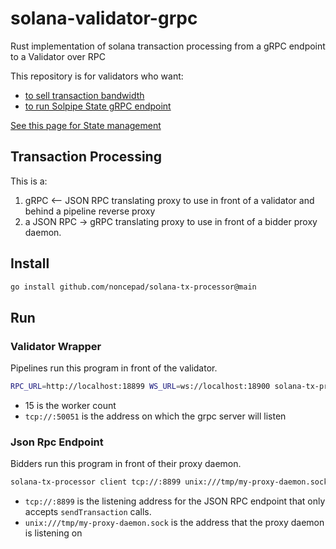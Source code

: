 # solana-validator-grpc
Rust implementation of solana transaction processing from a gRPC endpoint to a Validator over RPC

This repository is for validators who want:

* [to sell transaction bandwidth](https://github.com/noncepad/solpipe-market/tree/main/txproc)
* [to run Solpipe State gRPC endpoint](https://github.com/noncepad/solpipe-market/tree/main/solpipe)

[See this page for State management](/docs/State.md)

## Transaction Processing

This is a:

1. gRPC <-- JSON RPC translating proxy to use in front of a validator and behind a pipeline reverse proxy
2. a JSON RPC -> gRPC translating proxy to use in front of a bidder proxy daemon.

## Install

```bash
go install github.com/noncepad/solana-tx-processor@main
```

## Run

### Validator Wrapper

Pipelines run this program in front of the validator.

```bash
RPC_URL=http://localhost:18899 WS_URL=ws://localhost:18900 solana-tx-processor server 15 tcp://:50051
```

* 15 is the worker count
* `tcp://:50051` is the address on which the grpc server will listen

### Json Rpc Endpoint

Bidders run this program in front of their proxy daemon.

```bash
solana-tx-processor client tcp://:8899 unix:///tmp/my-proxy-daemon.sock
```

* `tcp://:8899` is the listening address for the JSON RPC endpoint that only accepts `sendTransaction` calls.
* `unix:///tmp/my-proxy-daemon.sock` is the address that the proxy daemon is listening on
